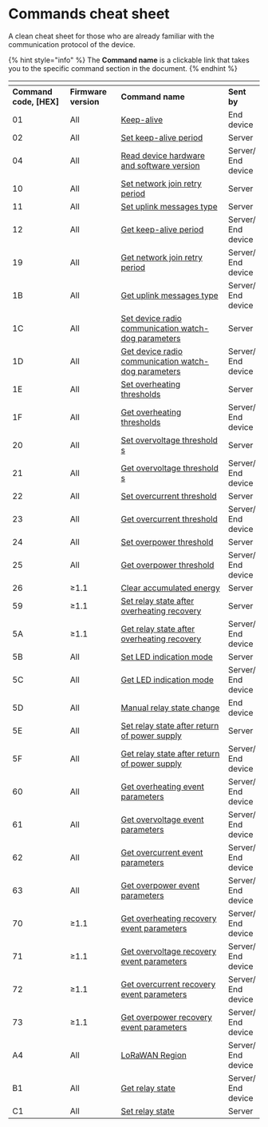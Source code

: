# Commands cheat sheet

A clean cheat sheet for those who are already familiar with the communication protocol of the device.

{% hint style="info" %}
The **Command name** is a clickable link that takes you to the specific command section in the document.
{% endhint %}

<table data-header-hidden><thead><tr><th width="140"></th><th width="112"></th><th width="370"></th><th></th></tr></thead><tbody><tr><td><strong>Command code, [HEX]</strong></td><td><strong>Firmware version</strong></td><td><strong>Command name</strong></td><td><strong>Sent by</strong></td></tr><tr><td>01</td><td>All</td><td><a href="keep-alive.md">Keep-alive</a></td><td>End device</td></tr><tr><td>02</td><td>All</td><td><a href="keep-alive.md#set">Set keep-alive period</a></td><td>Server</td></tr><tr><td>04</td><td>All</td><td><a href="get-firmware-and-hardware-version.md">Read device hardware and software version</a></td><td>Server/ End device</td></tr><tr><td>10</td><td>All</td><td><a href="network-related-settings.md#set">Set network join retry period</a></td><td>Server</td></tr><tr><td>11</td><td>All</td><td><a href="uplink-types.md#set">Set uplink messages type</a></td><td>Server</td></tr><tr><td>12</td><td>All</td><td><a href="uplink-types.md#get">Get keep-alive period</a></td><td>Server/ End device</td></tr><tr><td>19</td><td>All</td><td><a href="network-related-settings.md#get">Get network join retry period</a></td><td>Server/ End device</td></tr><tr><td>1B</td><td>All</td><td><a href="uplink-types.md#get">Get uplink messages type</a></td><td>Server/ End device</td></tr><tr><td>1C</td><td>All</td><td><a href="network-related-settings.md#set-1">Set device radio communication watch-dog parameters</a></td><td>Server</td></tr><tr><td>1D</td><td>All</td><td><a href="network-related-settings.md#get-1">Get device radio communication watch-dog parameters</a></td><td>Server/ End device</td></tr><tr><td>1E</td><td>All</td><td><a href="protections.md#set">Set overheating thresholds</a></td><td>Server</td></tr><tr><td>1F</td><td>All</td><td><a href="protections.md#get">Get overheating thresholds</a></td><td>Server/ End device</td></tr><tr><td>20</td><td>All</td><td>​<a href="protections.md#set-1">Set overvoltage threshold​s</a></td><td>Server</td></tr><tr><td>21</td><td>All</td><td>​<a href="protections.md#get-1">Get overvoltage threshold​s</a></td><td>Server/ End device</td></tr><tr><td>22</td><td>All</td><td><a href="protections.md#set-2">​Set overcurrent threshold​</a></td><td>Server</td></tr><tr><td>23</td><td>All</td><td><a href="protections.md#get-2">​Get overcurrent threshold​</a></td><td>Server/ End device</td></tr><tr><td>24</td><td>All</td><td><a href="protections.md#set-3">Set overpower threshold​</a></td><td>Server</td></tr><tr><td>25</td><td>All</td><td><a href="protections.md#get-3">Get overpower threshold​</a></td><td>Server/ End device</td></tr><tr><td>26</td><td>≥1.1</td><td><a href="clear-accumulated-energy.md">Clear accumulated energy</a></td><td>Server</td></tr><tr><td>59</td><td>≥1.1</td><td><a href="relay-state.md#set-2">Set relay state after overheating recovery</a></td><td>Server</td></tr><tr><td>5А</td><td>≥1.1</td><td><a href="relay-state.md#get-2">Get relay state after overheating recovery</a></td><td>Server/ End device</td></tr><tr><td>5B</td><td>All</td><td><a href="led-indication-mode.md#set">Set LED indication mode</a></td><td>Server</td></tr><tr><td>5C</td><td>All</td><td><a href="led-indication-mode.md#get">Get LED indication mode</a></td><td>Server/ End device</td></tr><tr><td>5D</td><td>All</td><td><a href="relay-state.md#manual-relay-state-change">Manual relay state change </a></td><td>End device</td></tr><tr><td>5E</td><td>All</td><td><a href="relay-state.md#set-1">Set relay state after return of power supply</a></td><td>Server</td></tr><tr><td>5F</td><td>All</td><td><a href="relay-state.md#get-1">Get relay state after return of power supply</a></td><td>Server/ End device</td></tr><tr><td>60</td><td>All</td><td>​<a href="protections.md#overheating-event">Get overheating event parameters​</a></td><td>Server/ End device</td></tr><tr><td>61</td><td>All</td><td>​<a href="protections.md#overvoltage-event">Get overvoltage event parameters​</a></td><td>Server/ End device</td></tr><tr><td>62</td><td>All</td><td>​<a href="protections.md#overcurrent-event">Get overcurrent event parameters​</a></td><td>Server/ End device</td></tr><tr><td>63</td><td>All</td><td><a href="protections.md#overpower-event">Get overpower event parameters​</a></td><td>Server/ End device</td></tr><tr><td>70</td><td>≥1.1</td><td><a href="protections.md#overheating-recovery-event">​Get overheating recovery event parameters</a>​</td><td>Server/ End device</td></tr><tr><td>71</td><td>≥1.1</td><td><a href="protections.md#overvoltage-recovery-event">Get overvoltage recovery event parameters​</a></td><td>Server/ End device</td></tr><tr><td>72</td><td>≥1.1</td><td><a href="protections.md#overcurrent-recovery-event">Get overcurrent recovery event parameters</a>​</td><td>Server/ End device</td></tr><tr><td>73</td><td>≥1.1</td><td><a href="protections.md#overpower-recovery-event">Get overpower recovery event parameters​</a></td><td>Server/ End device</td></tr><tr><td>A4</td><td>All</td><td><a href="network-related-settings.md#lorawan-region">LoRaWAN Region</a></td><td>Server/ End device</td></tr><tr><td>B1</td><td>All</td><td><a href="relay-state.md#get">​Get relay state​</a></td><td>Server/ End device</td></tr><tr><td>C1</td><td>All</td><td><a href="relay-state.md#set">​Set relay state​</a></td><td>Server</td></tr></tbody></table>
